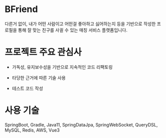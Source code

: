 # BFriend

다른거 없이, 내가 어떤 사람이고 어떤걸 좋아하고 싫어하는지 등을 기반으로 작성한 프로필을 통해 잘 맞는 친구를 사귈 수 있는 매칭 서비스 플랫폼입니다.

# 프로젝트 주요 관심사

- 가독성, 유지보수성을 기반으로 지속적인 코드 리팩토링

- 타당한 근거에 따른 기술 사용

- 테스트 코드 작성

# 사용 기술

SpringBoot, Gradle, Java11, SpringDataJpa, SpringWebSocket, QueryDSL, MySQL, Redis, AWS, Vue3
